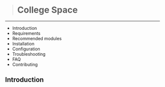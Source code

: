 > # College Space
---------------------

 * Introduction
 * Requirements
 * Recommended modules
 * Installation
 * Configuration
 * Troubleshooting
 * FAQ
 * Contributing

 ## Introduction
 >
